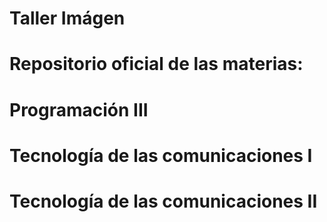 # Taller Imágen

# Repositorio oficial de las materias:

# Programación III
# Tecnología de las comunicaciones I
# Tecnología de las comunicaciones II
